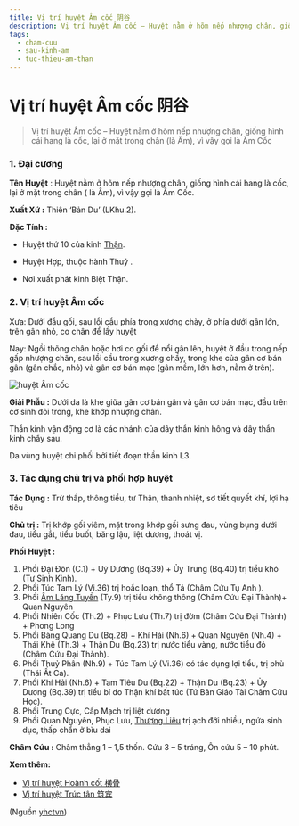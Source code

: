 ```yaml
---
title: Vị trí huyệt Âm cốc 阴谷
description: Vị trí huyệt Âm cốc – Huyệt nằm ở hõm nếp nhượng chân, giống hình cái hang là cốc, lại ở mặt trong chân (là Âm), vì vậy gọi là Âm Cốc
tags:
  - cham-cuu
  - sau-kinh-am
  - tuc-thieu-am-than
---
```


# Vị trí huyệt Âm cốc 阴谷 

> Vị trí huyệt Âm cốc – Huyệt nằm ở hõm nếp nhượng chân, giống hình cái hang là cốc, lại ở mặt trong chân (là Âm), vì vậy gọi là Âm Cốc

### 1. Đại cương

**Tên Huyệt** : Huyệt nằm ở hõm nếp nhượng chân, giống hình cái hang là cốc, lại ở mặt trong chân ( là Âm), vì vậy gọi là Âm Cốc.

**Xuất Xứ :** Thiên ‘Bản Du’ (LKhu.2).

**Đặc Tính :**

+ Huyệt thứ 10 của kinh [Thận](/yhctvn/kinh-tuc-thieu-am-than).

+ Huyệt Hợp, thuộc hành Thuỷ .

+ Nơi xuất phát kinh Biệt Thận.

### 2. Vị trí huyệt Âm cốc

Xưa: Dưới đầu gối, sau lồi cầu phía trong xương chày, ở phía dưới gân lớn, trên gân nhỏ, co chân để lấy huyệt

Nay: Ngồi thõng chân hoặc hơi co gối để nổi gân lên, huyệt ở đầu trong nếp gấp nhượng chân, sau lồi cầu trong xương chầy, trong khe của gân cơ bán gân (gân chắc, nhỏ) và gân cơ bán mạc (gân mềm, lớn hơn, nằm ở trên).

![huyệt Âm cốc](/imgs/yhctvn/huyet-am-coc-300x168.jpg)

**Giải Phẫu :** Dưới da là khe giữa gân cơ bán gân và gân cơ bán mạc, đầu trên cơ sinh đôi trong, khe khớp nhượng chân.

Thần kinh vận động cơ là các nhánh của dây thần kinh hông và dây thần kinh chầy sau.

Da vùng huyệt chi phối bởi tiết đoạn thần kinh L3.

### 3. Tác dụng chủ trị và phối hợp huyệt

**Tác Dụng :** Trừ thấp, thông tiểu, tư Thận, thanh nhiệt, sơ tiết quyết khí, lợi hạ tiêu

**Chủ trị :** Trị khớp gối viêm, mặt trong khớp gối sưng đau, vùng bụng dưới đau, tiểu gắt, tiểu buốt, băng lậu, liệt dương, thoát vị.

**Phối Huyệt :**

1. Phối Đại Đôn (C.1) + Uỷ Dương (Bq.39) + Ủy Trung (Bq.40) trị tiểu khó (Tư Sinh Kinh).
2. Phối Túc Tam Lý (Vi.36) trị hoắc loạn, thổ Tả (Châm Cứu Tụ Anh ).
3. Phối [Âm Lăng Tuyền](/yhctvn/vi-tri-huyet-am-lang-tuyen-%e9%98%b4%e9%99%b5%e6%b3%89) (Ty.9) trị tiểu không thông (Châm Cứu Đại Thành)+ Quan Nguyên
4. Phối Nhiên Cốc (Th.2) + Phục Lưu (Th.7) trị đờm (Châm Cứu Đại Thành) + Phong Long
5. Phối Bàng Quang Du (Bq.28) + Khí Hải (Nh.6) + Quan Nguyên (Nh.4) + Thái Khê (Th.3) + Thận Du (Bq.23) trị nước tiểu vàng, nước tiểu đỏ (Châm Cứu Đại Thành).
6. Phối Thuỷ Phân (Nh.9) + Túc Tam Lý (Vi.36) có tác dụng lợi tiểu, trị phù (Thái Ất Ca).
7. Phối Khí Hải (Nh.6) + Tam Tiêu Du (Bq.22) + Thận Du (Bq.23) + Ủy Dương (Bq.39) trị tiểu bí do Thận khí bất túc (Tứ Bản Giáo Tài Châm Cứu Học).
8. Phối Trung Cực, Cấp Mạch trị liệt dương
9. Phối Quan Nguyên, Phục Lưu, [Thượng Liêu](/yhctvn/vi-tri-huyet-thuong-lieu-%e4%b8%8a%e9%ab%8e) trị ạch đới nhiều, ngứa sinh dục, thấp chẩn ở bìu dai

**Châm Cứu :** Châm thẳng 1 – 1,5 thốn. Cứu 3 – 5 tráng, Ôn cứu 5 – 10 phút.

**Xem thêm:**

* [Vị trí huyệt Hoành cốt 横骨](/yhctvn/vi-tri-huyet-hoanh-cot-%e6%a8%aa%e9%aa%a8)
* [Vị trí huyệt Trúc tân 筑宾](/yhctvn/vi-tri-huyet-truc-tan-%e7%ad%91%e5%ae%be)

(Nguồn <a href="https://yhctvn.com/vi-tri-huyet-am-coc-阴谷/" target="_blank">yhctvn</a>)
